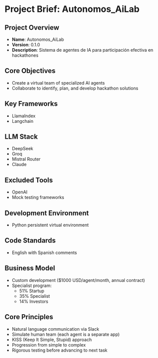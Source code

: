 # Project Brief: Autonomos_AiLab

## Project Overview
- **Name**: Autonomos_AiLab
- **Version**: 0.1.0
- **Description**: Sistema de agentes de IA para participación efectiva en hackathones

## Core Objectives
- Create a virtual team of specialized AI agents
- Collaborate to identify, plan, and develop hackathon solutions

## Key Frameworks
- LlamaIndex
- Langchain

## LLM Stack
- DeepSeek
- Groq
- Mistral Router
- Claude

## Excluded Tools
- OpenAI
- Mock testing frameworks

## Development Environment
- Python persistent virtual environment

## Code Standards
- English with Spanish comments

## Business Model
- Custom development ($1000 USD/agent/month, annual contract)
- Specialist program:
  - 51% Startup
  - 35% Specialist
  - 14% Investors

## Core Principles
- Natural language communication via Slack
- Simulate human team (each agent is a separate app)
- KISS (Keep It Simple, Stupid) approach
- Progression from simple to complex
- Rigorous testing before advancing to next task
